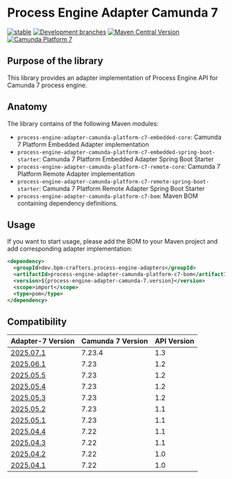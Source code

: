 # Process Engine Adapter Camunda 7


[![stable](https://img.shields.io/badge/lifecycle-STABLE-green.svg)](https://github.com/holisticon#open-source-lifecycle)
[![Development branches](https://github.com/bpm-crafters/process-engine-adapters-camunda-7/actions/workflows/development.yml/badge.svg)](https://github.com/bpm-crafters/process-engine-adapters-camunda-7/actions/workflows/development.yml)
[![Maven Central Version](https://img.shields.io/maven-central/v/dev.bpm-crafters.process-engine-adapters/process-engine-adapter-camunda-platform-c7-bom)](https://maven-badges.herokuapp.com/maven-central/dev.bpm-crafters.process-engine-adapters/process-engine-adapter-camunda-platform-c7-bom)
[![Camunda Platform 7](https://img.shields.io/badge/Compatible%20with-Camunda%20Platform%207-26d07c)](https://img.shields.io/badge/Compatible%20with-Camunda%20Platform%207-26d07c)


## Purpose of the library

This library provides an adapter implementation of Process Engine API for Camunda 7 process engine. 

## Anatomy

The library contains of the following Maven modules:

- `process-engine-adapter-camunda-platform-c7-embedded-core`: Camunda 7 Platform Embedded Adapter implementation 
- `process-engine-adapter-camunda-platform-c7-embedded-spring-boot-starter`: Camunda 7 Platform Embedded Adapter Spring Boot Starter 
- `process-engine-adapter-camunda-platform-c7-remote-core`: Camunda 7 Platform Remote Adapter implementation 
- `process-engine-adapter-camunda-platform-c7-remote-spring-boot-starter`: Camunda 7 Platform Remote Adapter Spring Boot Starter 
- `process-engine-adapter-camunda-platform-c7-bom`: Maven BOM containing dependency definitions.

## Usage

If you want to start usage, please add the BOM to your Maven project and add corresponding adapter implementation:

```xml
<dependency>
  <groupId>dev.bpm-crafters.process-engine-adapters</groupId>
  <artifactId>process-engine-adapter-camunda-platform-c7-bom</artifactId>
  <version>${process-engine-adapter-camunda-7.version}</version>
  <scope>import</scope>
  <type>pom</type>
</dependency>
```

## Compatibility

| Adapter-7 Version                                                                                     | Camunda 7 Version | API Version |
|-------------------------------------------------------------------------------------------------------|-------------------|-------------|
| [2025.07.1](https://github.com/bpm-crafters/process-engine-adapters-camunda-7/releases/tag/2025.07.1) | 7.23.4            | 1.3         |
| [2025.06.1](https://github.com/bpm-crafters/process-engine-adapters-camunda-7/releases/tag/2025.06.1) | 7.23              | 1.2         |
| [2025.05.5](https://github.com/bpm-crafters/process-engine-adapters-camunda-7/releases/tag/2025.05.5) | 7.23              | 1.2         |
| [2025.05.4](https://github.com/bpm-crafters/process-engine-adapters-camunda-7/releases/tag/2025.05.4) | 7.23              | 1.2         |
| [2025.05.3](https://github.com/bpm-crafters/process-engine-adapters-camunda-7/releases/tag/2025.05.3) | 7.23              | 1.2         |
| [2025.05.2](https://github.com/bpm-crafters/process-engine-adapters-camunda-7/releases/tag/2025.05.2) | 7.23              | 1.1         |
| [2025.05.1](https://github.com/bpm-crafters/process-engine-adapters-camunda-7/releases/tag/2025.05.1) | 7.23              | 1.1         |
| [2025.04.4](https://github.com/bpm-crafters/process-engine-adapters-camunda-7/releases/tag/2025.05.4) | 7.22              | 1.1         |
| [2025.04.3](https://github.com/bpm-crafters/process-engine-adapters-camunda-7/releases/tag/2025.05.3) | 7.22              | 1.1         |
| [2025.04.2](https://github.com/bpm-crafters/process-engine-adapters-camunda-7/releases/tag/2025.05.2) | 7.22              | 1.0         |
| [2025.04.1](https://github.com/bpm-crafters/process-engine-adapters-camunda-7/releases/tag/2025.05.1) | 7.22              | 1.0         |



